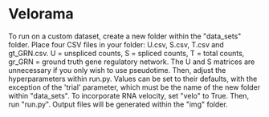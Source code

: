 # Velorama

To run on a custom dataset, create a new folder within the "data_sets" folder. Place four CSV files in your folder: U.csv, S.csv, T.csv and gt_GRN.csv. U = unspliced counts, S = spliced counts, T = total counts, gr_GRN = ground truth gene regulatory network. The U and S matrices are unnecessary if you only wish to use pseudotime. Then, adjust the hyperparameters within run.py. Values can be set to their defaults, with the exception of the 'trial' parameter, which must be the name of the new folder within "data_sets". To incorporate RNA velocity, set "velo" to True. Then, run "run.py". Output files will be generated within the "img" folder.
